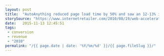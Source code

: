 ```yaml
---
layout: post
title:  "AutoAnything reduced page load time by 50% and saw an 12-13% increase in sales."
storySource: "https://www.internetretailer.com/2010/08/19/web-accelerator-revs-conversion-and-sales-autoanything"
date:   2015-11-13 12:45:51
tags:
 - conversion
 - revenue
 - "2010"
permalink: "/{{ page.date | date: '%Y/%m/%d' }}/{{ page.fileSlug }}/"
---
```

